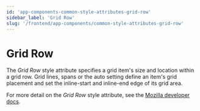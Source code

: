 ```yaml
---
id: 'app-components-common-style-attributes-grid-row'
sidebar_label: 'Grid Row'
slug: '/frontend/app-components/common-style-attributes-grid-row'
---
```

# Grid Row
The *Grid Row* style attribute specifies a grid item's size and location within a grid row. Grid lines, spans or the auto setting define an item's grid placement and set the inline-start and inline-end edge of its grid area.

For more detail on the *Grid Row* style attribute, see the [Mozilla developer docs](https://developer.mozilla.org/en-US/docs/Web/CSS/grid-row).